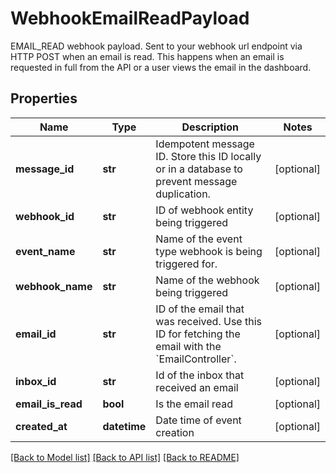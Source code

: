 # WebhookEmailReadPayload

EMAIL_READ webhook payload. Sent to your webhook url endpoint via HTTP POST when an email is read. This happens when an email is requested in full from the API or a user views the email in the dashboard.
## Properties
Name | Type | Description | Notes
------------ | ------------- | ------------- | -------------
**message_id** | **str** | Idempotent message ID. Store this ID locally or in a database to prevent message duplication. | [optional] 
**webhook_id** | **str** | ID of webhook entity being triggered | [optional] 
**event_name** | **str** | Name of the event type webhook is being triggered for. | [optional] 
**webhook_name** | **str** | Name of the webhook being triggered | [optional] 
**email_id** | **str** | ID of the email that was received. Use this ID for fetching the email with the &#x60;EmailController&#x60;. | [optional] 
**inbox_id** | **str** | Id of the inbox that received an email | [optional] 
**email_is_read** | **bool** | Is the email read | [optional] 
**created_at** | **datetime** | Date time of event creation | [optional] 

[[Back to Model list]](../README#documentation-for-models) [[Back to API list]](../README#documentation-for-api-endpoints) [[Back to README]](../README)


